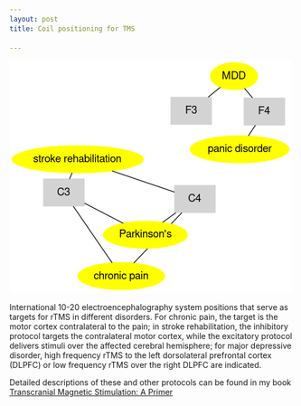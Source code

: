 ```yaml
---
layout: post
title: Coil positioning for TMS

---
```

![ ](/images/graph.png)

International 10-20 electroencephalography system positions that serve as targets for rTMS in different disorders. For chronic pain, the target is the motor cortex contralateral to the pain; in stroke rehabilitation, the inhibitory protocol targets the contralateral motor cortex, while the excitatory protocol delivers stimuli over the affected cerebral hemisphere; for major depressive disorder, high frequency rTMS to the left dorsolateral prefrontal cortex (DLPFC) or low frequency rTMS over the right DLPFC are indicated.

Detailed descriptions of these and other protocols can be found in my book [Transcranial Magnetic Stimulation: A Primer](https://a.co/d/4k7cX9r)



